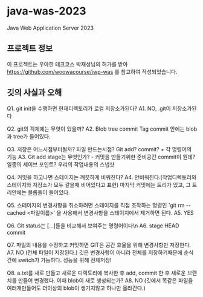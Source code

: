 # java-was-2023

Java Web Application Server 2023

## 프로젝트 정보 

이 프로젝트는 우아한 테크코스 박재성님의 허가를 받아 https://github.com/woowacourse/jwp-was 
를 참고하여 작성되었습니다.

## 깃의 사실과 오해
Q1. git init을 수행하면 현재디렉토리가 로컬 저장소가된다?
A1. NO, .git이 저장소가된다

Q2. git의 객체에는 무엇이 있을까?
A2. Blob tree commit Tag
commit 안에는 blob과 tree가 들어있다.

Q3. 저장은 어느시점부터될까? 파일 만드는시점? Git add? commit? + 각 명령어의 기능
A3. Git add 
stage는 무엇인가? - 커밋을 만들기위한 준비공간
commit이 뭔데? 일종의 세이브 포인트? 우리의 작업내용의 스냅샷

Q4. 커밋을 하고나면 스테이지는 깨끗하게 비워진다?
A4. 안비워진다.(작업디렉토리와 스테이지와 저장소가 모두 같을때 비어있다고 표현)
마지막 커밋에는 트리가 있고, 그 트리안에는 블롭들이 들어있다.

Q5. 스테이지의 변경사항을 취소하려면 스테이지를 직접 조작하는 명령인 'git rm --cached <파일이름>' 을 사용해서 변경사항을 스테이지에서 제거하면 된다.
A5. YES

Q6. Git status는 [...]들을 비교해서 보여주는 명령어이다\n
A6. stage HEAD commit

Q7. 파일의 내용을 수정하고 커밋하면 GIT은 공간 효율을 위해 변경사항만 저장한다.
A7. NO (전체 파일이 저장된다.)
깃은 변경사항이 아니라 전체를 저장하기때문에 순식간에 switch가 가능하다. 성능을 위해 전체저장!

Q8. a.txt를 새로 만들고 새로운 디렉토리에 복사한 후 add, commit 한 후 새로운 브랜치를 만들어 변경했다. 이때 blob이 새로 생성되는가?
A8. NO (깃에서 똑같은 파일을 여러개만들어도 더이상의 blob이 생기지않고 하나만 올라간다.)
